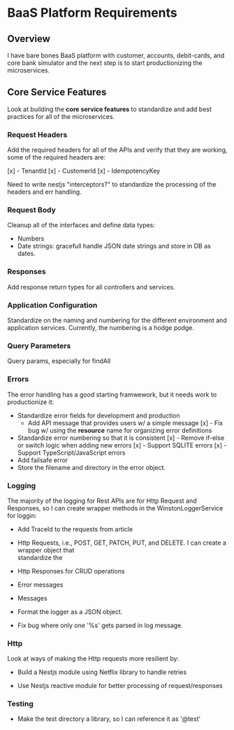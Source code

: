 # BaaS Platform Requirements

## Overview
I have bare bones BaaS platform with customer, accounts, debit-cards, and core bank simulator and the next step is to start productionizing the microservices.

## Core Service Features
Look at building the __core service features__ to standardize and add best practices for all of the microservices.

### Request Headers
Add the required headers for all of the APIs and verify that they are working, some of the required headers are:

[x] - TenantId
[x] - CustomerId
[x] - IdempotencyKey

Need to write nestjs "interceptors?" to standardize the processing of the headers and err handling.

### Request Body
Cleanup all of the interfaces and define data types:
- Numbers
- Date strings: gracefull handle JSON date strings and store in DB as dates.

### Responses
Add response return types for all controllers and services.
  
### Application Configuration
Standardize on the naming and numbering for the different environment and application services. Currently, the numbering is a hodge podge.

### Query Parameters
Query params, especially for findAll

### Errors
The error handling has a good starting framwework, but it needs work to productionize it:
- Standardize error fields for development and production
  * Add API message that provides users w/ a simple message
[x] - Fix bug w/ using the __resource__ name for organizing error definitions
- Standardize error numbering so that it is consistent
[x] - Remove if-else or switch logic when adding new errors
[x] - Support SQLITE errors
[x] - Support TypeScript/JavaScript errors
- Add failsafe error
- Store the filename and directory in the error object.

### Logging
The majority of the logging for Rest APIs are for Http Request and Responses, so I can create wrapper methods in the WinstonLoggerService for loggin:

- Add TraceId to the requests from article
  
- Http Requests, i.e., POST, GET, PATCH, PUT, and DELETE. I can create a wrapper object that      
  standardize the 

- Http Responses for CRUD operations
  
- Error messages
  
- Messages

- Format the logger as a JSON object.
  
- Fix bug where only one '%s' gets parsed in log message.

### Http
Look at ways of making the Http requests more resilient by:

- Build a Nestjs module using Netflix library to handle retries

- Use Nestjs reactive module for better processing of request/responses

### Testing
- Make the test directory a library, so I can reference it as '@test'